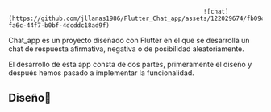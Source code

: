 
                                                          ![chat](https://github.com/jllanas1986/Flutter_Chat_app/assets/122029674/fb09c920-fa6c-44f7-b0bf-4dcddc18ad9f)

Chat_app es un proyecto diseñado con Flutter en el que se desarrolla un chat de respuesta afirmativa, negativa o de posibilidad aleatoriamente. 

El desarrollo de esta app consta de dos partes, primeramente el diseño y después hemos pasado a implementar la funcionalidad.

## Diseño📝



